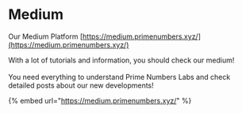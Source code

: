 # Medium

Our Medium Platform [https://medium.primenumbers.xyz/](https://medium.primenumbers.xyz/)

With a lot of tutorials and information, you should check our medium!\
\
You need everything to understand Prime Numbers Labs and check detailed posts about our new developments!

{% embed url="https://medium.primenumbers.xyz/" %}
